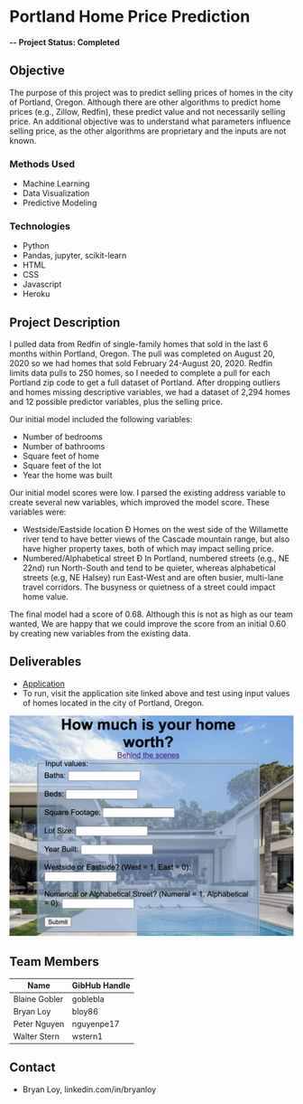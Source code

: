 # Portland Home Price Prediction

#### -- Project Status: Completed

## Objective
The purpose of this project was to predict selling prices of homes in the city of Portland, Oregon.  Although there are other algorithms to predict home prices (e.g., Zillow, Redfin), these predict value and not necessarily selling price.  An additional objective was to understand what parameters influence selling price, as the other algorithms are proprietary and the inputs are not known. 

### Methods Used
* Machine Learning
* Data Visualization
* Predictive Modeling

### Technologies
* Python
* Pandas, jupyter, scikit-learn 
* HTML
* CSS
* Javascript
* Heroku


## Project Description
I pulled data from Redfin of single-family homes that sold in the last 6 months within Portland, Oregon.  The pull was completed on August 20, 2020 so we had homes that sold February 24-August 20, 2020.  Redfin limits data pulls to 250 homes, so I needed to complete a pull for each Portland zip code to get a full dataset of Portland.  After dropping outliers and homes missing descriptive variables, we had a dataset of 2,294 homes and 12 possible predictor variables, plus the selling price. 

Our initial model included the following variables:
* Number of bedrooms
* Number of bathrooms
* Square feet of home
* Square feet of the lot
* Year the home was built

Our initial model scores were low.  I parsed the existing address variable to create several new variables, which improved the model score. These variables were:
* Westside/Eastside location Ð Homes on the west side of the Willamette river tend to have better views of the Cascade mountain range, but also have higher property taxes, both of which may impact selling price.
* Numbered/Alphabetical street Ð In Portland, numbered streets (e.g., NE 22nd) run North-South and tend to be quieter, whereas alphabetical streets (e.g, NE Halsey) run East-West and are often busier, multi-lane travel corridors. The busyness or quietness of a street could impact home value.

The final model had a score of 0.68.  Although this is not as high as our team wanted, We are happy that we could improve the score from an initial 0.60 by creating new variables from the existing data.  

## Deliverables
* [Application](https://homeprice-prediction-pdx.herokuapp.com/application)
* To run, visit the application site linked above and test using input values of homes located in the city of Portland, Oregon. 

![](machine%20learning%20code/Home%20Price%20App.png)

## Team Members

|Name     |  GibHub Handle   | 
|---------|-----------------|
|Blaine Gobler | goblebla   |
|Bryan Loy | bloy86   |
|Peter Nguyen | nguyenpe17  |
|Walter Stern | wstern1   |

## Contact
* Bryan Loy, linkedin.com/in/bryanloy

